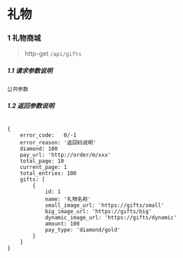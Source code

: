 # 礼物

### 1 礼物商城

> http-get ```/api/gifts```

##### 1.1 请求参数说明

```公共参数```

##### 1.2 返回参数说明
```angular2html

{
    error_code:   0/-1  
    error_reason: '返回码说明'  
    diamond: 100
    pay_url: 'http://order/m/xxx'
    total_page: 10
    current_page: 1
    total_entries: 100   
    gifts: [
        {
            id: 1 
            name: '礼物名称'
            small_image_url: 'https://gifts/small'
            big_image_url: 'https://gifts/big'
            dynamic_image_url: 'https://gifts/dynamic'
            amount: 100
            pay_type: 'diamond/gold'
        }
    ]
}
```

